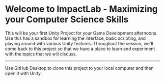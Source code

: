 # Welcome to ImpactLab - Maximizing your Computer Science Skills

This will be your first Unity Project for your Game Development afternoons. Use this has a sandbox for learning the interface, basic scripting, and playing around with various Unity features. Throughout the session, we'll come back to this project so that we have a place to learn and experiment with the topics that we will discuss.
***
Use GitHub Desktop to clone this project to your local computer and then open it with Unity. 
